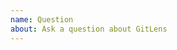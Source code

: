 ```yaml
---
name: Question
about: Ask a question about GitLens
---
```


<!-- Please search existing issues to avoid creating duplicates. -->
